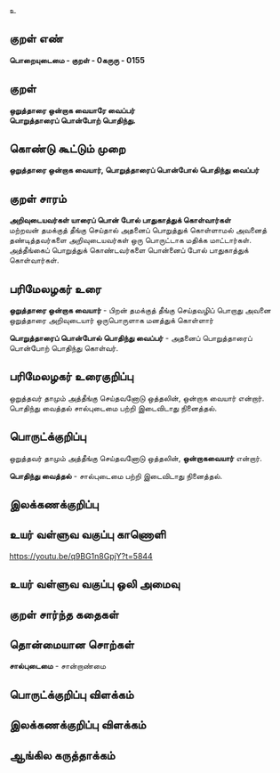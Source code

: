 உ

## குறள் எண் 

**பொறையுடைமை - குறள் - 0கருரு - 0155**  

## குறள் 

**ஒறுத்தாரை ஒன்றாக வையாரே வைப்பர்  
பொறுத்தாரைப் பொன்போற் பொதிந்து.** 

## கொண்டு கூட்டும் முறை

**ஒறுத்தாரை ஒன்றாக வையார், பொறுத்தாரைப் பொன்போல் பொதிந்து வைப்பர்**

## குறள் சாரம் 

**அறிவுடையவர்கள் யாரைப் பொன் போல் பாதுகாத்துக் கொள்வார்கள்**  
மற்றவன் தமக்குத் தீங்கு செய்தால் அதனைப் பொறுத்துக் கொள்ளாமல் அவனைத் தண்டித்தவர்களை அறிவுடையவர்கள் ஒரு பொருட்டாக மதிக்க மாட்டார்கள்.  
அத்தீங்கைப் பொறுத்துக் கொண்டவர்களை பொன்னைப் போல் பாதுகாத்துக் கொள்வார்கள்.  

## பரிமேலழகர் உரை

**ஒறுத்தாரை ஒன்றாக வையார்** - பிறன் தமக்குத் தீங்கு செய்தவழிப் பொறாது அவனை ஒறுத்தாரை அறிவுடையார் ஒருபொருளாக மனத்துக் கொள்ளார்  

**பொறுத்தாரைப் பொன்போல் பொதிந்து வைப்பர்** - அதனைப் பொறுத்தாரைப் பொன்போற் பொதிந்து கொள்வர்.

## பரிமேலழகர் உரைகுறிப்பு   

ஒறுத்தவர் தாமும் அத்தீங்கு செய்தவனோடு ஒத்தலின், ஒன்றாக வையார் என்றார்.  
பொதிந்து வைத்தல் சால்புடைமை பற்றி இடைவிடாது நினைத்தல்.   

## பொருட்க்குறிப்பு 

ஒறுத்தவர் தாமும் அத்தீங்கு செய்தவனோடு ஒத்தலின், **ஒன்றாகவையார்** என்றார். 

**பொதிந்து வைத்தல்** - சால்புடைமை பற்றி இடைவிடாது நினைத்தல்.    

## இலக்கணக்குறிப்பு  


## உயர் வள்ளுவ வகுப்பு காணொளி

https://youtu.be/q9BG1n8GpjY?t=5844

## உயர் வள்ளுவ வகுப்பு ஒலி அமைவு 

 
## குறள் சார்ந்த கதைகள் 


## தொன்மையான சொற்கள்

**சால்புடைமை** - சான்றாண்மை  

## பொருட்க்குறிப்பு விளக்கம்


## இலக்கணக்குறிப்பு விளக்கம்


## ஆங்கில கருத்தாக்கம் 



